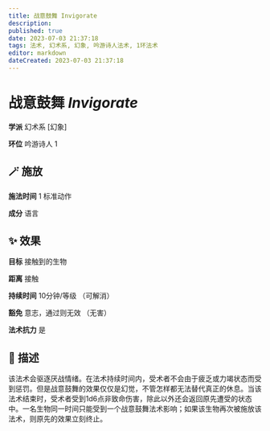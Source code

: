 ```yaml
---
title: 战意鼓舞 Invigorate
description: 
published: true
date: 2023-07-03 21:37:18
tags: 法术, 幻术系, 幻象, 吟游诗人法术, 1环法术
editor: markdown
dateCreated: 2023-07-03 21:37:18
---
```


# **战意鼓舞** *Invigorate*

**学派** 幻术系 \[幻象\] 

**环位** 吟游诗人 1

## 🪄 施放

**施法时间** 1 标准动作

**成分** 语言

## ✨ 效果 

**目标** 接触到的生物 

**距离** 接触  

**持续时间** 10分钟/等级 （可解消） 

**豁免** 意志，通过则无效 （无害）

**法术抗力** 是

## 📖 描述

该法术会驱逐厌战情绪。在法术持续时间内，受术者不会由于疲乏或力竭状态而受到惩罚。但是战意鼓舞的效果仅仅是幻觉，不管怎样都无法替代真正的休息。当该法术结束时，受术者受到1d6点非致命伤害，除此以外还会返回原先遭受的状态中。一名生物同一时间只能受到一个战意鼓舞法术影响；如果该生物再次被施放该法术，则原先的效果立刻终止。
    